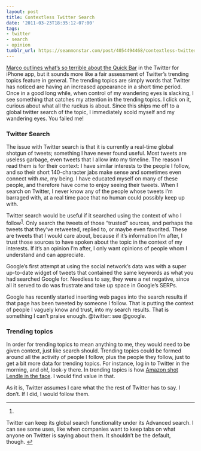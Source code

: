 ```yaml
---
layout: post
title: Contextless Twitter Search
date: '2011-03-23T18:35:12-07:00'
tags:
- twitter
- search
- opinion
tumblr_url: https://seanmonstar.com/post/4054494468/contextless-twitter-search
---
```

[Marco outlines what’s so terrible about the Quick Bar](http://www.marco.org/3991237704) in the Twitter for iPhone app, but it sounds more like a fair assessment of Twitter’s trending topics feature in general. The trending topics are simply words that Twitter has noticed are having an increased appearance in a short time period. Once in a good long while, when control of my wandering eyes is slacking, I see something that catches my attention in the trending topics. I click on it, curious about what all the ruckus is about. Since this ships me off to a global twitter search of the topic, I immediately scold myself and my wandering eyes. You failed me!

### Twitter Search

The issue with Twitter search is that it is currently a real-time global shotgun of tweets; something I have never found useful. Most tweets are useless garbage, even tweets that I allow into my timeline. The reason I read them is for their context: I have similar interests to the people I follow, and so their short 140-character jabs make sense and sometimes even connect with _me_, my being. I have educated myself on many of these people, and therefore have come to enjoy seeing their tweets. When I search on Twitter, I never know any of the people whose tweets I’m barraged with, at a real time pace that no human could possibly keep up with.

Twitter search would be useful if it searched using the context of who I follow<sup id="fnref:1"><a href="#fn:1" class="footnote-ref" role="doc-noteref">1</a></sup>. Only search the tweets of those “trusted” sources, and perhaps the tweets that they’ve retweeted, replied to, or maybe even favorited. These are tweets that I would care about, because if it’s information I’m after, I trust those sources to have spoken about the topic in the context of my interests. If it’s an opinion I’m after, I only want opinions of people whom I understand and can appreciate.

Google’s first attempt at using the social network’s data was with a super up-to-date widget of tweets that contained the same keywords as what you had searched Google for. Needless to say, they were a net negative, since all it served to do was frustrate and take up space in Google’s SERPs.

Google has recently started inserting web pages into the search results if that page has been tweeted by someone I follow. That is putting the context of people I vaguely know and trust, into my search results. That is something I can’t praise enough. @twitter: see @google.

### Trending topics

In order for trending topics to mean anything to me, they would need to be given context, just like search should. Trending topics could be formed around all the activity of people I follow, plus the people they follow, just to get a bit more data for trending topics. For instance, log in to Twitter in the morning, and oh!, look-y there. In trending topics is how [Amazon shot Lendle in the face](http://seanmonstar.com/2022/07/28/2011-03-21-amazon-lendle-api.html). I would find value in that.

As it is, Twitter assumes I care what the the rest of Twitter has to say. I don’t. If I did, I would follow them.

* * *

1. 

Twitter can keep its global search functionality under its Advanced search. I can see some uses, like when companies want to keep tabs on what anyone on Twitter is saying about them. It shouldn’t be the default, though.&nbsp;[↩︎](#fnref:1)

